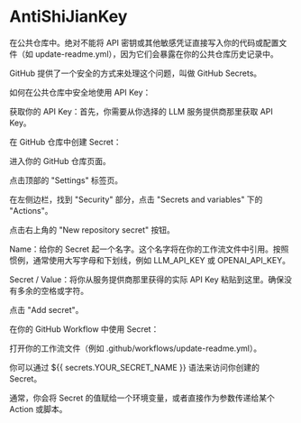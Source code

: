 # AntiShiJianKey

在公共仓库中。绝对不能将 API 密钥或其他敏感凭证直接写入你的代码或配置文件（如 update-readme.yml），因为它们会暴露在你的公共仓库历史记录中。

GitHub 提供了一个安全的方式来处理这个问题，叫做 GitHub Secrets。

如何在公共仓库中安全地使用 API Key：

获取你的 API Key：首先，你需要从你选择的 LLM 服务提供商那里获取 API Key。

在 GitHub 仓库中创建 Secret：

进入你的 GitHub 仓库页面。

点击顶部的 "Settings" 标签页。

在左侧边栏，找到 "Security" 部分，点击 "Secrets and variables" 下的 "Actions"。

点击右上角的 "New repository secret" 按钮。

Name：给你的 Secret 起一个名字。这个名字将在你的工作流文件中引用。按照惯例，通常使用大写字母和下划线，例如 LLM_API_KEY 或 OPENAI_API_KEY。

Secret / Value：将你从服务提供商那里获得的实际 API Key 粘贴到这里。确保没有多余的空格或字符。

点击 "Add secret"。

在你的 GitHub Workflow 中使用 Secret：

打开你的工作流文件（例如 .github/workflows/update-readme.yml）。

你可以通过 ${{ secrets.YOUR_SECRET_NAME }} 语法来访问你创建的 Secret。

通常，你会将 Secret 的值赋给一个环境变量，或者直接作为参数传递给某个 Action 或脚本。
